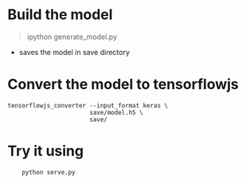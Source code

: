 # Build the model

> ipython generate_model.py

- saves the model in save directory

# Convert the model to tensorflowjs

```
tensorflowjs_converter --input_format keras \
                       save/model.h5 \
                       save/
```

# Try it using

```
	python serve.py
```